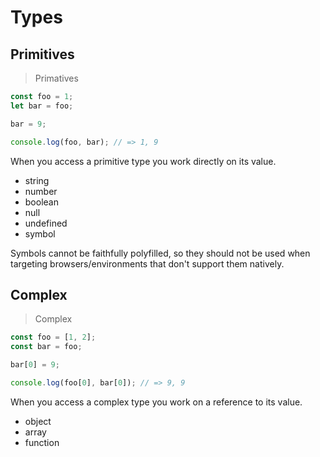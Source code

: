 # Types

## Primitives

> Primatives

```javascript
const foo = 1;
let bar = foo;

bar = 9;

console.log(foo, bar); // => 1, 9
```

When you access a primitive type you work directly on its value.

* string
* number
* boolean
* null
* undefined
* symbol

<aside class="notice">
Symbols cannot be faithfully polyfilled, so they should not be used when targeting browsers/environments that don't support them natively.</aside>

## Complex

> Complex

```javascript
const foo = [1, 2];
const bar = foo;

bar[0] = 9;

console.log(foo[0], bar[0]); // => 9, 9
```

When you access a complex type you work on a reference to its value.

* object
* array
* function
